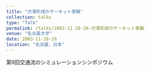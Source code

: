 ```yaml
---
title: "渋滞形成のサーキット実験"
collection: talks
type: "Talk"
permalink: /talks/2003-11-28-29-渋滞形成のサーキット実験
venue: "名古屋大学"
date: 2003-11-28-29
location: "名古屋、日本"
---
```


第9回交通流のシミュレーションシンポジウム
